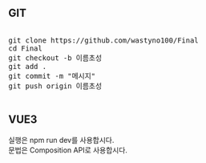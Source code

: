 ## GIT
<pre>

git clone https://github.com/wastyno100/Final
cd Final
git checkout -b 이름초성
git add .
git commit -m "메시지"
git push origin 이름초성

</pre>
 

## VUE3
실행은 npm run dev를 사용합시다.  
문법은 Composition API로 사용합시다.

